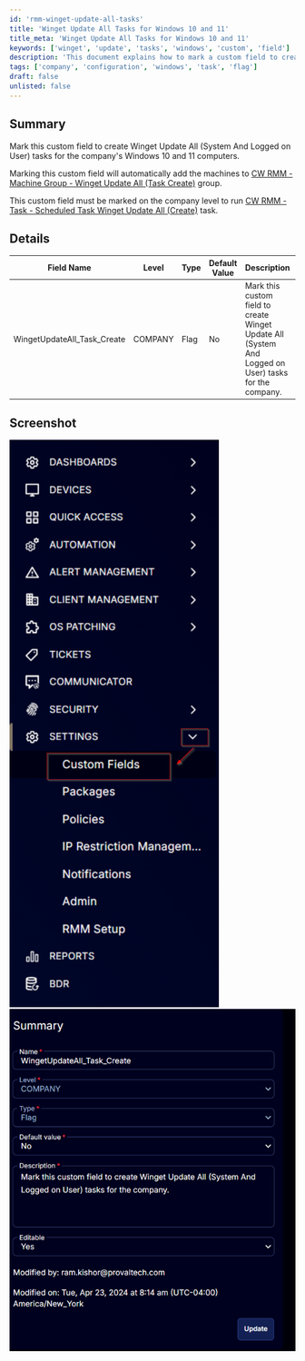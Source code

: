 ```yaml
---
id: 'rmm-winget-update-all-tasks'
title: 'Winget Update All Tasks for Windows 10 and 11'
title_meta: 'Winget Update All Tasks for Windows 10 and 11'
keywords: ['winget', 'update', 'tasks', 'windows', 'custom', 'field']
description: 'This document explains how to mark a custom field to create Winget Update All tasks for Windows 10 and 11 computers within the company. It details the necessary configuration to automatically add machines to the designated machine group and the requirements for running scheduled tasks.'
tags: ['company', 'configuration', 'windows', 'task', 'flag']
draft: false
unlisted: false
---
```

## Summary

Mark this custom field to create Winget Update All (System And Logged on User) tasks for the company's Windows 10 and 11 computers. 

Marking this custom field will automatically add the machines to [CW RMM - Machine Group - Winget Update All (Task Create)](https://proval.itglue.com/DOC-5078775-15702935) group.

This custom field must be marked on the company level to run [CW RMM - Task - Scheduled Task Winget Update All (Create)](https://proval.itglue.com/DOC-5078775-15702931) task.

## Details

| Field Name                     | Level  | Type | Default Value | Description                                                                 | Editable |
|--------------------------------|--------|------|---------------|-----------------------------------------------------------------------------|----------|
| WingetUpdateAll_Task_Create    | COMPANY | Flag | No            | Mark this custom field to create Winget Update All (System And Logged on User) tasks for the company. | Yes      |

## Screenshot

![Screenshot 1](../../../static/img/Company---WingetUpdateAll_Task_Create/image_1.png)
![Screenshot 2](../../../static/img/Company---WingetUpdateAll_Task_Create/image_2.png)



